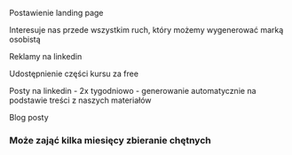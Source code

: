 Postawienie landing page

Interesuje nas przede wszystkim ruch, który możemy wygenerować marką osobistą

Reklamy na linkedin

Udostępnienie części kursu za free

Posty na linkedin - 2x tygodniowo - generowanie automatycznie na podstawie treści z naszych materiałów

Blog posty
### Może zająć kilka miesięcy zbieranie chętnych 


